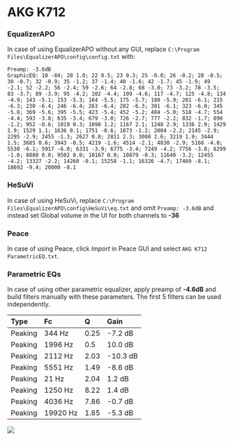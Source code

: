 # AKG K712

### EqualizerAPO
In case of using EqualizerAPO without any GUI, replace `C:\Program Files\EqualizerAPO\config\config.txt`
with:
```
Preamp: -3.6dB
GraphicEQ: 10 -84; 20 1.0; 22 0.5; 23 0.3; 25 -0.0; 26 -0.2; 28 -0.5; 30 -0.7; 32 -0.9; 35 -1.2; 37 -1.4; 40 -1.6; 42 -1.7; 45 -1.9; 49 -2.1; 52 -2.2; 56 -2.4; 59 -2.6; 64 -2.8; 68 -3.0; 73 -3.2; 78 -3.5; 83 -3.7; 89 -3.9; 95 -4.2; 102 -4.4; 109 -4.6; 117 -4.7; 125 -4.8; 134 -4.9; 143 -5.1; 153 -5.3; 164 -5.5; 175 -5.7; 188 -5.9; 201 -6.1; 215 -6.3; 230 -6.4; 246 -6.4; 263 -6.4; 282 -6.3; 301 -6.1; 323 -6.0; 345 -5.8; 369 -5.6; 395 -5.5; 423 -5.4; 452 -5.2; 484 -5.0; 518 -4.7; 554 -4.4; 593 -3.8; 635 -3.4; 679 -3.0; 726 -2.7; 777 -2.2; 832 -1.7; 890 -1.2; 952 -0.6; 1019 0.3; 1090 1.2; 1167 2.1; 1248 2.9; 1336 2.9; 1429 1.9; 1529 1.1; 1636 0.1; 1751 -0.6; 1873 -1.2; 2004 -2.2; 2145 -2.9; 2295 -2.9; 2455 -1.3; 2627 0.8; 2811 2.3; 3008 2.6; 3219 1.9; 3444 1.5; 3685 0.6; 3943 -0.5; 4219 -1.6; 4514 -2.1; 4830 -2.9; 5168 -4.8; 5530 -6.1; 5917 -6.0; 6331 -3.9; 6775 -3.4; 7249 -4.2; 7756 -3.8; 8299 -1.0; 8880 0.0; 9502 0.0; 10167 0.0; 10879 -0.3; 11640 -3.2; 12455 -4.2; 13327 -2.2; 14260 -0.1; 15258 -1.1; 16326 -4.7; 17469 -8.1; 18692 -9.4; 20000 -8.1
```

### HeSuVi
In case of using HeSuVi, replace `C:\Program Files\EqualizerAPO\config\HeSuVi\eq.txt` and omit `Preamp:
-3.6dB` and instead set Global volume in the UI for both channels to **-36**

### Peace
In case of using Peace, click *Import* in Peace GUI and select `AKG K712 ParametricEQ.txt`.

### Parametric EQs
In case of using other parametric equalizer, apply preamp of **-4.6dB** and build filters manually with
these parameters. The first 5 filters can be used independently.

| Type    | Fc       |    Q | Gain     |
|:--------|:---------|:-----|:---------|
| Peaking | 344 Hz   | 0.25 | -7.2 dB  |
| Peaking | 1996 Hz  | 0.5  | 10.0 dB  |
| Peaking | 2112 Hz  | 2.03 | -10.3 dB |
| Peaking | 5551 Hz  | 1.49 | -8.6 dB  |
| Peaking | 21 Hz    | 2.04 | 1.2 dB   |
| Peaking | 1250 Hz  | 8.22 | 1.4 dB   |
| Peaking | 4036 Hz  | 7.86 | -0.7 dB  |
| Peaking | 19920 Hz | 1.85 | -5.3 dB  |

![](https://raw.githubusercontent.com/jaakkopasanen/AutoEq/master/results/oratory1990/harman_over-ear_2018/AKG%20K712/AKG%20K712.png)